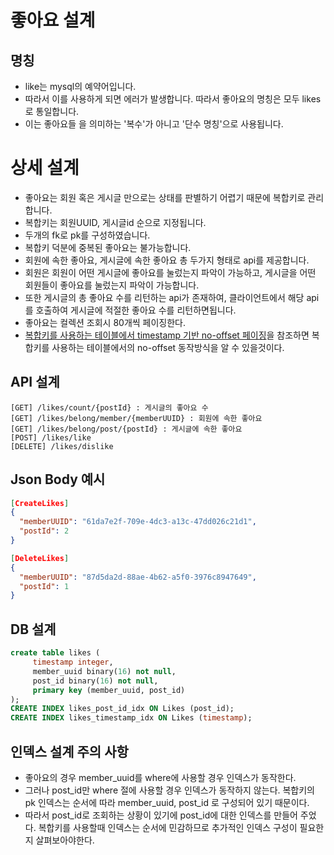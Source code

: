 # 좋아요 설계

## 명칭
* like는 mysql의 예약어입니다.
* 따라서 이를 사용하게 되면 에러가 발생합니다. 따라서 좋아요의 명칭은 모두 likes로 통일합니다.
* 이는 좋아요들 을 의미하는 '복수'가 아니고 '단수 명칭'으로 사용됩니다.

# 상세 설계
* 좋아요는 회원 혹은 게시글 만으로는 상태를 판별하기 어렵기 때문에 복합키로 관리합니다.
* 복합키는 회원UUID, 게시글id 순으로 지정됩니다.
* 두개의 fk로 pk를 구성하였습니다.
* 복합키 덕분에 중복된 좋아요는 불가능합니다.
* 회원에 속한 좋아요, 게시글에 속한 좋아요 총 두가지 형태로 api를 제공합니다.
* 회원은 회원이 어떤 게시글에 좋아요를 눌렀는지 파악이 가능하고, 게시글을 어떤 회원들이 좋아요를 눌렀는지 파악이 가능합니다.
* 또한 게시글의 총 좋아요 수를 리턴하는 api가 존재하여, 클라이언트에서 해당 api를 호출하여 게시글에 적절한 좋아요 수를 리턴하면됩니다.
* 좋아요는 컬렉션 조회시 80개씩 페이징한다.
* [복합키를 사용하는 테이블에서 timestamp 기반 no-offset 페이징](https://github.com/liveforone/howru/blob/master/Documents/NO_OFFSET_IN_COMPOSITE_KEY_TABLE.md)을 참조하면 복합키를 사용하는 테이블에서의 no-offset 동작방식을 알 수 있을것이다.

## API 설계
```
[GET] /likes/count/{postId} : 게시글의 좋아요 수
[GET] /likes/belong/member/{memberUUID} : 회원에 속한 좋아요
[GET] /likes/belong/post/{postId} : 게시글에 속한 좋아요
[POST] /likes/like
[DELETE] /likes/dislike
```

## Json Body 예시
```json
[CreateLikes]
{
  "memberUUID": "61da7e2f-709e-4dc3-a13c-47dd026c21d1",
  "postId": 2
}

[DeleteLikes]
{
  "memberUUID": "87d5da2d-88ae-4b62-a5f0-3976c8947649",
  "postId": 1
}
```

## DB 설계
```sql
create table likes (
     timestamp integer,
     member_uuid binary(16) not null,
     post_id binary(16) not null,
     primary key (member_uuid, post_id)
);
CREATE INDEX likes_post_id_idx ON Likes (post_id);
CREATE INDEX likes_timestamp_idx ON Likes (timestamp);
```

## 인덱스 설계 주의 사항
* 좋아요의 경우 member_uuid를 where에 사용할 경우 인덱스가 동작한다.
* 그러나 post_id만 where 절에 사용할 경우 인덱스가 동작하지 않는다. 복합키의 pk 인덱스는 순서에 따라 member_uuid, post_id 로 구성되어 있기 때문이다.
* 따라서 post_id로 조회하는 상황이 있기에 post_id에 대한 인덱스를 만들어 주었다. 복합키를 사용할때 인덱스는 순서에 민감하므로 추가적인 인덱스 구성이 필요한지 살펴보아야한다.